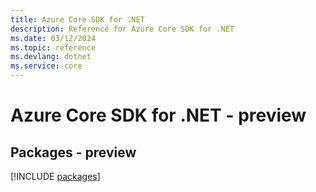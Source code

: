 ```yaml
---
title: Azure Core SDK for .NET
description: Reference for Azure Core SDK for .NET
ms.date: 03/12/2024
ms.topic: reference
ms.devlang: dotnet
ms.service: core
---
```

# Azure Core SDK for .NET - preview
## Packages - preview
[!INCLUDE [packages](core-index.md)]